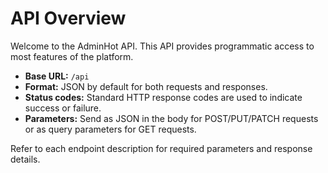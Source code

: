 # API Overview

Welcome to the AdminHot API. This API provides programmatic access to most features of the platform.

- **Base URL:** `/api`
- **Format:** JSON by default for both requests and responses.
- **Status codes:** Standard HTTP response codes are used to indicate success or failure.
- **Parameters:** Send as JSON in the body for POST/PUT/PATCH requests or as query parameters for GET requests.

Refer to each endpoint description for required parameters and response details.
